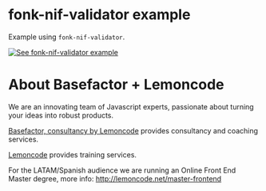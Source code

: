 # fonk-nif-validator example

Example using `fonk-nif-validator`.

[![See fonk-nif-validator example](https://codesandbox.io/static/img/play-codesandbox.svg)](https://codesandbox.io/s/github/lemoncode/fonk-nif-validator/tree/master/examples/js)

# About Basefactor + Lemoncode

We are an innovating team of Javascript experts, passionate about turning your ideas into robust products.

[Basefactor, consultancy by Lemoncode](http://www.basefactor.com) provides consultancy and coaching services.

[Lemoncode](http://lemoncode.net/services/en/#en-home) provides training services.

For the LATAM/Spanish audience we are running an Online Front End Master degree, more info: http://lemoncode.net/master-frontend
